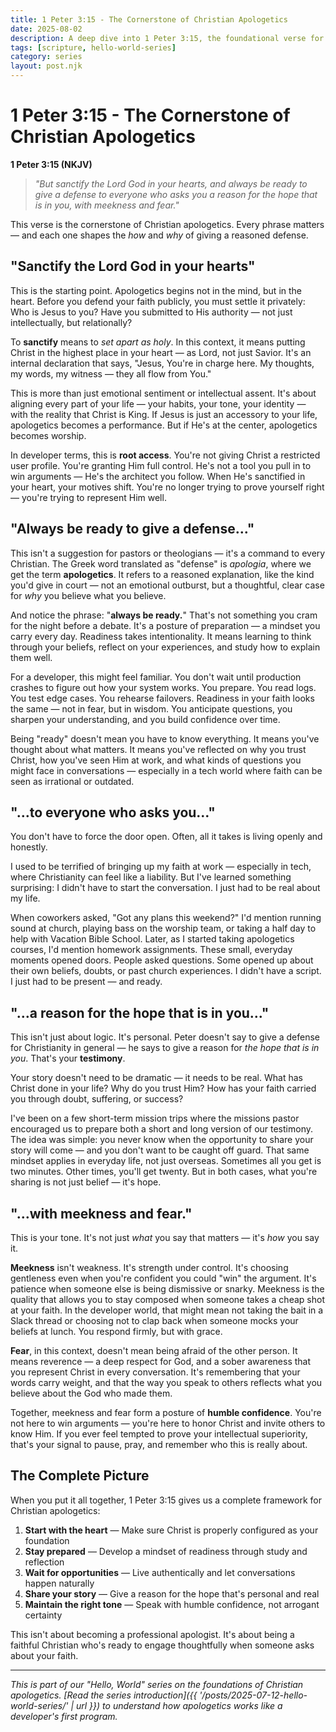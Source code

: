 ```yaml
---
title: 1 Peter 3:15 - The Cornerstone of Christian Apologetics
date: 2025-08-02
description: A deep dive into 1 Peter 3:15, the foundational verse for Christian apologetics, breaking down each phrase and its practical implications.
tags: [scripture, hello-world-series]
category: series
layout: post.njk
---
```


# 1 Peter 3:15 - The Cornerstone of Christian Apologetics

**1 Peter 3:15 (NKJV)**

> *"But sanctify the Lord God in your hearts, and always be ready to give a defense to everyone who asks you a reason for the hope that is in you, with meekness and fear."*

This verse is the cornerstone of Christian apologetics. Every phrase matters — and each one shapes the *how* and *why* of giving a reasoned defense.

## "Sanctify the Lord God in your hearts"

This is the starting point. Apologetics begins not in the mind, but in the heart. Before you defend your faith publicly, you must settle it privately: Who is Jesus to you? Have you submitted to His authority — not just intellectually, but relationally?

To **sanctify** means to *set apart as holy*. In this context, it means putting Christ in the highest place in your heart — as Lord, not just Savior. It's an internal declaration that says, "Jesus, You're in charge here. My thoughts, my words, my witness — they all flow from You."

This is more than just emotional sentiment or intellectual assent. It's about aligning every part of your life — your habits, your tone, your identity — with the reality that Christ is King. If Jesus is just an accessory to your life, apologetics becomes a performance. But if He's at the center, apologetics becomes worship.

In developer terms, this is **root access**. You're not giving Christ a restricted user profile. You're granting Him full control. He's not a tool you pull in to win arguments — He's the architect you follow. When He's sanctified in your heart, your motives shift. You're no longer trying to prove yourself right — you're trying to represent Him well.

## "Always be ready to give a defense…"

This isn't a suggestion for pastors or theologians — it's a command to every Christian. The Greek word translated as "defense" is *apologia*, where we get the term **apologetics**. It refers to a reasoned explanation, like the kind you'd give in court — not an emotional outburst, but a thoughtful, clear case for *why* you believe what you believe.

And notice the phrase: "**always be ready.**" That's not something you cram for the night before a debate. It's a posture of preparation — a mindset you carry every day. Readiness takes intentionality. It means learning to think through your beliefs, reflect on your experiences, and study how to explain them well.

For a developer, this might feel familiar. You don't wait until production crashes to figure out how your system works. You prepare. You read logs. You test edge cases. You rehearse failovers. Readiness in your faith looks the same — not in fear, but in wisdom. You anticipate questions, you sharpen your understanding, and you build confidence over time.

Being "ready" doesn't mean you have to know everything. It means you've thought about what matters. It means you've reflected on why you trust Christ, how you've seen Him at work, and what kinds of questions you might face in conversations — especially in a tech world where faith can be seen as irrational or outdated.

## "…to everyone who asks you…"

You don't have to force the door open. Often, all it takes is living openly and honestly.

I used to be terrified of bringing up my faith at work — especially in tech, where Christianity can feel like a liability. But I've learned something surprising: I didn't have to start the conversation. I just had to be real about my life.

When coworkers asked, "Got any plans this weekend?" I'd mention running sound at church, playing bass on the worship team, or taking a half day to help with Vacation Bible School. Later, as I started taking apologetics courses, I'd mention homework assignments. These small, everyday moments opened doors. People asked questions. Some opened up about their own beliefs, doubts, or past church experiences. I didn't have a script. I just had to be present — and ready.

## "…a reason for the hope that is in you…"

This isn't just about logic. It's personal. Peter doesn't say to give a defense for Christianity in general — he says to give a reason for *the hope that is in you*. That's your **testimony**.

Your story doesn't need to be dramatic — it needs to be real. What has Christ done in your life? Why do you trust Him? How has your faith carried you through doubt, suffering, or success?

I've been on a few short-term mission trips where the missions pastor encouraged us to prepare both a short and long version of our testimony. The idea was simple: you never know when the opportunity to share your story will come — and you don't want to be caught off guard. That same mindset applies in everyday life, not just overseas. Sometimes all you get is two minutes. Other times, you'll get twenty. But in both cases, what you're sharing is not just belief — it's hope.

## "…with meekness and fear."

This is your tone. It's not just *what* you say that matters — it's *how* you say it.

**Meekness** isn't weakness. It's strength under control. It's choosing gentleness even when you're confident you could "win" the argument. It's patience when someone else is being dismissive or snarky. Meekness is the quality that allows you to stay composed when someone takes a cheap shot at your faith. In the developer world, that might mean not taking the bait in a Slack thread or choosing not to clap back when someone mocks your beliefs at lunch. You respond firmly, but with grace.

**Fear**, in this context, doesn't mean being afraid of the other person. It means reverence — a deep respect for God, and a sober awareness that you represent Christ in every conversation. It's remembering that your words carry weight, and that the way you speak to others reflects what you believe about the God who made them.

Together, meekness and fear form a posture of **humble confidence**. You're not here to win arguments — you're here to honor Christ and invite others to know Him. If you ever feel tempted to prove your intellectual superiority, that's your signal to pause, pray, and remember who this is really about.

## The Complete Picture

When you put it all together, 1 Peter 3:15 gives us a complete framework for Christian apologetics:

1. **Start with the heart** — Make sure Christ is properly configured as your foundation
2. **Stay prepared** — Develop a mindset of readiness through study and reflection
3. **Wait for opportunities** — Live authentically and let conversations happen naturally
4. **Share your story** — Give a reason for the hope that's personal and real
5. **Maintain the right tone** — Speak with humble confidence, not arrogant certainty

This isn't about becoming a professional apologist. It's about being a faithful Christian who's ready to engage thoughtfully when someone asks about your faith.

---

*This is part of our "Hello, World" series on the foundations of Christian apologetics. [Read the series introduction]({{ '/posts/2025-07-12-hello-world-series/' | url }}) to understand how apologetics works like a developer's first program.*
